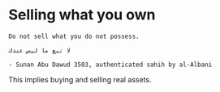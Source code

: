 # Selling what you own

~~~admonish quote
Do not sell what you do not possess.

لا تبع ما ليس عندك

- Sunan Abu Dawud 3503, authenticated sahih by al-Albani
~~~

This implies buying and selling real assets.
